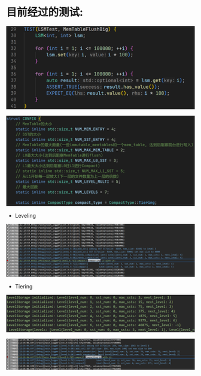 # 目前经过的测试:

![alt text](Assets/test/image-1.png)

![alt text](Assets/test/image-4.png)

- Leveling

![alt text](Assets/test/image.png)

- Tiering

![alt text](Assets/test/image-2.png)

![alt text](Assets/test/image-3.png)